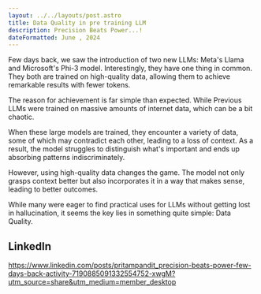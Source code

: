 ```yaml
---
layout: ../../layouts/post.astro
title: Data Quality in pre training LLM
description: Precision Beats Power...!
dateFormatted: June , 2024
---
```



Few days back, we saw the introduction of two new LLMs: Meta's Llama and Microsoft's Phi-3 model. Interestingly, they have one thing in common. They both are trained on high-quality data, allowing them to achieve remarkable results with fewer tokens.

The reason for achievement is far simple than expected. While Previous LLMs were trained on massive amounts of internet data, which can be a bit chaotic.

When these large models are trained, they encounter a variety of data, some of which may contradict each other, leading to a loss of context. As a result, the model struggles to distinguish what's important and ends up absorbing patterns indiscriminately.

However, using high-quality data changes the game. The model not only grasps context better but also incorporates it in a way that makes sense, leading to better outcomes.

While many were eager to find practical uses for LLMs without getting lost in hallucination, it seems the key lies in something quite simple: Data Quality.


## LinkedIn

https://www.linkedin.com/posts/pritampandit_precision-beats-power-few-days-back-activity-7190885091332554752-xwgM?utm_source=share&utm_medium=member_desktop


